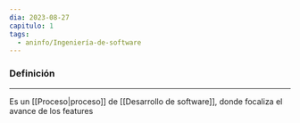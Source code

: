 ```yaml
---
dia: 2023-08-27
capitulo: 1
tags:
  - aninfo/Ingeniería-de-software
---
```

### Definición
---
Es un [[Proceso|proceso]] de [[Desarrollo de software]], donde focaliza el avance de los features